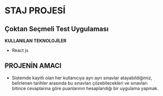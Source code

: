 # STAJ PROJESİ
## Çoktan Seçmeli Test Uygulaması

**KULLANILAN TEKNOLOJİLER**
* React js
 
## PROJENİN AMACI
* Sistemde kayıtlı olan her kullanıcıya ayrı ayrı sınavlar atayabildiğimiz, belirlenen tarihler arasında bu sınavları çözebilecekleri ve sınavları bitince cevaplarına göre puanlarının hesaplandığı bir uygulama yapmak. 
